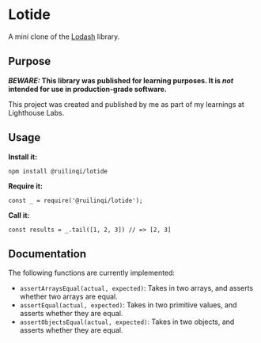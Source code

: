 # Lotide

A mini clone of the [Lodash](https://lodash.com) library.

## Purpose

**_BEWARE:_ This library was published for learning purposes. It is _not_ intended for use in production-grade software.**

This project was created and published by me as part of my learnings at Lighthouse Labs. 

## Usage

**Install it:**

`npm install @ruilinqi/lotide`

**Require it:**

`const _ = require('@ruilinqi/lotide');`

**Call it:**

`const results = _.tail([1, 2, 3]) // => [2, 3]`

## Documentation

The following functions are currently implemented:

* `assertArraysEqual(actual, expected)`: Takes in two arrays, and asserts whether two arrays are equal.
* `assertEqual(actual, expected)`: Takes in two primitive values, and asserts whether they are equal.
* `assertObjectsEqual(actual, expected)`: Takes in two objects, and asserts whether they are equal.
